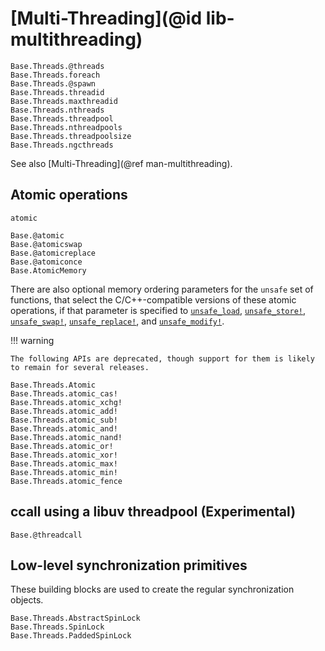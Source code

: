 # [Multi-Threading](@id lib-multithreading)

```@docs
Base.Threads.@threads
Base.Threads.foreach
Base.Threads.@spawn
Base.Threads.threadid
Base.Threads.maxthreadid
Base.Threads.nthreads
Base.Threads.threadpool
Base.Threads.nthreadpools
Base.Threads.threadpoolsize
Base.Threads.ngcthreads
```

See also [Multi-Threading](@ref man-multithreading).

## Atomic operations

```@docs
atomic
```

```@docs
Base.@atomic
Base.@atomicswap
Base.@atomicreplace
Base.@atomiconce
Base.AtomicMemory
```

There are also optional memory ordering parameters for the `unsafe` set of functions, that
select the C/C++-compatible versions of these atomic operations, if that parameter is specified to
[`unsafe_load`](@ref), [`unsafe_store!`](@ref), [`unsafe_swap!`](@ref), [`unsafe_replace!`](@ref), and [`unsafe_modify!`](@ref).

!!! warning

    The following APIs are deprecated, though support for them is likely to remain for several releases.

```@docs
Base.Threads.Atomic
Base.Threads.atomic_cas!
Base.Threads.atomic_xchg!
Base.Threads.atomic_add!
Base.Threads.atomic_sub!
Base.Threads.atomic_and!
Base.Threads.atomic_nand!
Base.Threads.atomic_or!
Base.Threads.atomic_xor!
Base.Threads.atomic_max!
Base.Threads.atomic_min!
Base.Threads.atomic_fence
```

## ccall using a libuv threadpool (Experimental)

```@docs
Base.@threadcall
```

## Low-level synchronization primitives

These building blocks are used to create the regular synchronization objects.

```@docs
Base.Threads.AbstractSpinLock
Base.Threads.SpinLock
Base.Threads.PaddedSpinLock
```
